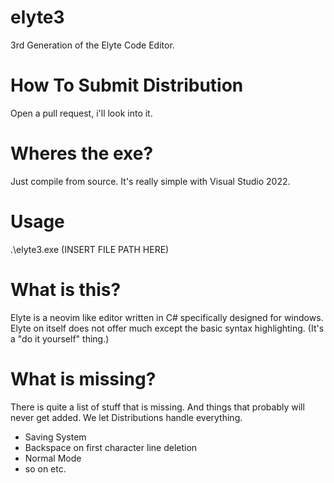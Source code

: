# elyte3
3rd Generation of the Elyte Code Editor.

# How To Submit Distribution
Open a pull request, i'll look into it.

# Wheres the exe?
Just compile from source. It's really simple with Visual Studio 2022.

# Usage
.\elyte3.exe (INSERT FILE PATH HERE)

# What is this?
Elyte is a neovim like editor written in C# specifically designed for windows. Elyte on itself does not offer much except the basic syntax highlighting. (It's a "do it yourself" thing.)

# What is missing?
There is quite a list of stuff that is missing. And things that probably will never get added. We let Distributions handle everything.
* Saving System
* Backspace on first character line deletion
* Normal Mode
* so on etc.
